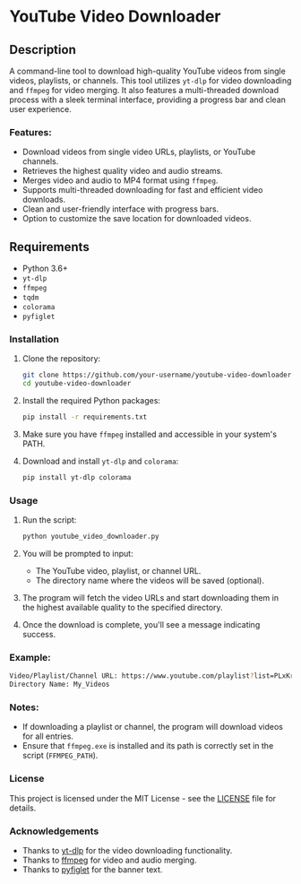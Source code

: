 # YouTube Video Downloader

## Description

A command-line tool to download high-quality YouTube videos from single videos, playlists, or channels. This tool utilizes `yt-dlp` for video downloading and `ffmpeg` for video merging. It also features a multi-threaded download process with a sleek terminal interface, providing a progress bar and clean user experience.

### Features:
- Download videos from single video URLs, playlists, or YouTube channels.
- Retrieves the highest quality video and audio streams.
- Merges video and audio to MP4 format using `ffmpeg`.
- Supports multi-threaded downloading for fast and efficient video downloads.
- Clean and user-friendly interface with progress bars.
- Option to customize the save location for downloaded videos.

## Requirements
- Python 3.6+
- `yt-dlp`
- `ffmpeg`
- `tqdm`
- `colorama`
- `pyfiglet`

### Installation

1. Clone the repository:

   ```bash
   git clone https://github.com/your-username/youtube-video-downloader.git
   cd youtube-video-downloader
   ```

2. Install the required Python packages:

   ```bash
   pip install -r requirements.txt
   ```

3. Make sure you have `ffmpeg` installed and accessible in your system's PATH.

4. Download and install `yt-dlp` and `colorama`:

   ```bash
   pip install yt-dlp colorama
   ```

### Usage

1. Run the script:

   ```bash
   python youtube_video_downloader.py
   ```

2. You will be prompted to input:
   - The YouTube video, playlist, or channel URL.
   - The directory name where the videos will be saved (optional).

3. The program will fetch the video URLs and start downloading them in the highest available quality to the specified directory.

4. Once the download is complete, you'll see a message indicating success.

### Example:

```bash
Video/Playlist/Channel URL: https://www.youtube.com/playlist?list=PLxKrR3VjggMv5oYFeOBtQzPimH8mMlhzI
Directory Name: My_Videos
```

### Notes:
- If downloading a playlist or channel, the program will download videos for all entries.
- Ensure that `ffmpeg.exe` is installed and its path is correctly set in the script (`FFMPEG_PATH`).

### License

This project is licensed under the MIT License - see the [LICENSE](LICENSE) file for details.

### Acknowledgements
- Thanks to [yt-dlp](https://github.com/yt-dlp/yt-dlp) for the video downloading functionality.
- Thanks to [ffmpeg](https://ffmpeg.org/) for video and audio merging.
- Thanks to [pyfiglet](https://github.com/pwaller/pyfiglet) for the banner text.
```
